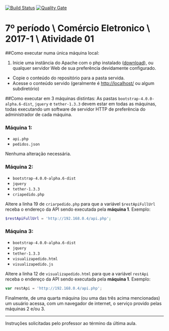 [![Build Status](https://travis-ci.org/adlerosn/20171_comercioeletronico_atividade01.svg?branch=master)](https://travis-ci.org/adlerosn/20171_comercioeletronico_atividade01)
[![Quality Gate](https://sonarqube.com/api/badges/gate?key=20171_comercioeletronico_atv01)](https://sonarqube.com/dashboard/index/20171_comercioeletronico_atv01)

7º período \ Comércio Eletronico \ 2017-1 \ Atividade 01
=============================================

##Como executar numa única máquina local:

1. Inicie uma instância do Apache com o php instalado ([download](https://www.apachefriends.org/)), ou qualquer servidor Web de sua preferência devidamente configurado.
 * Copie o conteúdo do repositório para a pasta servida.
 * Acesse o conteúdo servido (geralmente é [http://localhost/](http://localhost/) ou algum subdiretório)


##Como executar em 3 máquinas distintas:
As pastas `bootstrap-4.0.0-alpha.6-dist`, `jquery` e `tether-1.3.3` devem estar em todas as máquinas, todas executando um software de servidor HTTP de preferência do administrador de cada máquina.

### Máquina 1:
 * `api.php`
 * `pedidos.json`

Nenhuma alteração necessária.

### Máquina 2:
 * `bootstrap-4.0.0-alpha.6-dist`
 * `jquery`
 * `tether-1.3.3`
 * `criapedido.php`

Altere a linha 19 de `criarpedido.php` para que a variável `$restApiFullUrl` receba o endereço da API sendo executada pela **máquina 1**. Exemplo:
```php
$restApiFullUrl = 'http://192.168.0.4/api.php';
```

### Máquina 3:
 * `bootstrap-4.0.0-alpha.6-dist`
 * `jquery`
 * `tether-1.3.3`
 * `visualizapedido.html`
 * `visualizapedido.js`

Altere a linha 12 de `visualizapedido.html` para que a variável `restApi` receba o endereço da API sendo executada pela **máquina 1**. Exemplo:
```js
var restApi = 'http://192.168.0.4/api.php';
```

Finalmente, de uma quarta máquina (ou uma das três acima mencionadas) um usuário acessa, com um navegador de internet, o serviço provido pelas máquinas 2 e/ou 3.

---

Instruções solicitadas pelo professor ao término da última aula.
